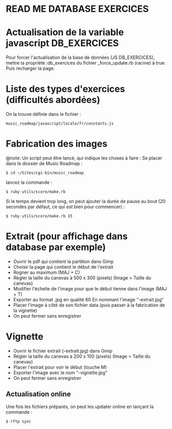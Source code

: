 READ ME DATABASE EXERCICES
===========================


# Actualisation de la variable javascript DB_EXERCICES

Pour forcer l'actualisation de la base de données (JS DB_EXERCICES), mettre la
propriété :db_exercices du fichier _force_update.rb (racine) à true.
Puis recharger la page.


# Liste des types d'exercices (difficultés abordées)

On la trouve définie dans le fichier :

    music_roadmap/javascript/locale/fr/constants.js

# Fabrication des images

@note: Un script peut être lancé, qui indique les choses à faire :
Se placer dans le dossier de Music Roadmap :

    $ cd ~/Sites/cgi-bin/music_roadmap

lancez la commande :

    $ ruby utils/score/make.rb

Si le temps devient trop long, on peut ajouter la durée de pause au bout (20 secondes
par défaut, ce qui est bien pour commencer) :

    $ ruby utils/score/make.rb 15


# Extrait (pour affichage dans database par exemple)

- Ouvrir le pdf qui contient la partition dans Gimp
- Choisir la page qui contient le début de l'extrait
- Rogner au maximum (MAJ + C)
- Régler la taille du canevas à 500 x 300 (pixels) (Image > Taille du canevas)
- Modifier l'échelle de l'image pour que le début tienne dans l'image (MAJ + T)
- Exporter au format .jpg en qualité 60
  En nommant l'image "<id image>-extrait.jpg"
- Placer l'image à côté de son fichier data
  (puis passer à la fabrication de la vignette)
- On peut fermer sans enregistrer

# Vignette

- Ouvrir le fichier extrait (<id ex>-extrait.jpg) dans Gimp
- Régler la taille du canevas à 200 x 100 (pixels) (Image > Taille du canevas)
- Placer l'extrait pour voir le début (touche M)
- Exporter l'image avec le nom "<id exercice>-vignette.jpg"
- On peut fermer sans enregistrer

## Actualisation online

Une fois les fichiers préparés, on peut les updater online en lançant la commande :

    $ rftp sync